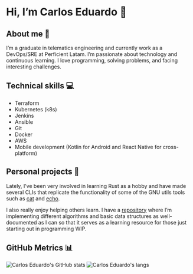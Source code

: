 # Hi, I’m Carlos Eduardo 👋

## About me 🧑

I’m a graduate in telematics engineering and currently work as a DevOps/SRE at Perficient Latam. I’m passionate about technology and continuous learning. I love programming, solving problems, and facing interesting challenges.

## Technical skills 💻

- Terraform
- Kubernetes (k8s)
- Jenkins
- Ansible
- Git
- Docker
- AWS
- Mobile development (Kotlin for Android and React Native for cross-platform)
  
## Personal projects 🚀
 
Lately, I’ve been very involved in learning Rust as a hobby and have made several CLIs that replicate the functionality of some of the GNU utils tools such as [cat](https://github.com/CarlosEduardoL/crab) and [echo](https://github.com/CarlosEduardoL/say).

I also really enjoy helping others learn. I have a [repository](https://github.com/CarlosEduardoL/algorithms) where I’m implementing different algorithms and basic data structures as well-documented as I can so that it serves as a learning resource for those just starting out in programming WIP.
  
## GitHub Metrics 📊

![Carlos Eduardo's GitHub stats](https://github-readme-stats-eight-theta.vercel.app/api?username=CarlosEduardoL&show_icons=true&theme=algolia&include_all_commits=true&count_private=true)
![Carlos Eduardo's langs](https://github-readme-stats-eight-theta.vercel.app/api/top-langs/?username=CarlosEduardoL&layout=compact&langs_count=10&theme=algolia&hide=html)
